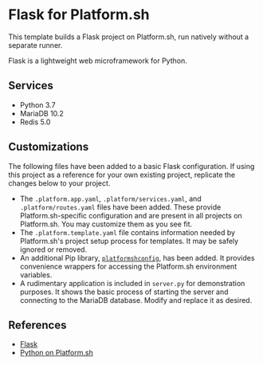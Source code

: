 # Flask for Platform.sh

This template builds a Flask project on Platform.sh, run natively without a separate runner.

Flask is a lightweight web microframework for Python.

## Services

* Python 3.7
* MariaDB 10.2
* Redis 5.0

## Customizations

The following files have been added to a basic Flask configuration.  If using this project as a reference for your own existing project, replicate the changes below to your project.

* The `.platform.app.yaml`, `.platform/services.yaml`, and `.platform/routes.yaml` files have been added.  These provide Platform.sh-specific configuration and are present in all projects on Platform.sh.  You may customize them as you see fit.
* The `.platform.template.yaml` file contains information needed by Platform.sh's project setup process for templates.  It may be safely ignored or removed.
* An additional Pip library, [`platformshconfig`](https://github.com/platformsh/config-reader-python), has been added.  It provides convenience wrappers for accessing the Platform.sh environment variables.
* A rudimentary application is included in `server.py` for demonstration purposes.  It shows the basic process of starting the server and connecting to the MariaDB database.  Modify and replace it as desired.

## References

* [Flask](http://flask.pocoo.org/)
* [Python on Platform.sh](https://docs.platform.sh/languages/python.html)
